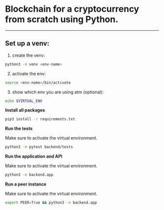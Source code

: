 # Blockchain for a cryptocurrency from scratch using Python.

---

## **Set up a venv:**

1. create the venv:
```bash
python3 -m venv <env-name>
```

2. activate the env:
```bash
source <env-name>/bin/activate
```

3. show which env you are using atm (optional):
```bash
echo $VIRTUAL_ENV
```

**Install all packages**
```bash
pip3 install -r requirements.txt
```

**Run the tests**

Make sure to activate the virtual environment.

```bash
python3 -m pytest backend/tests
```


**Run the application and API**

Make sure to activate the virtual environment.

```bash
python3 -m backend.app
```

**Run a peer instance**

Make sure to activate the virtual environment.

```bash
export PEER=True && python3 -m backend.app
```